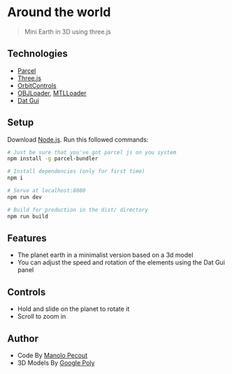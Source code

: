 # Around the world
> Mini Earth in 3D using three.js

## Technologies
- [Parcel](https://parceljs.org/)
- [Three.js](https://threejs.org//)
- [OrbitControls](https://www.npmjs.com/package/three-orbit-controls)
- [OBJLoader](https://www.npmjs.com/package/three-obj-mtl-loader), [MTLLoader](https://www.npmjs.com/package/three-obj-mtl-loader)
- [Dat Gui](https://github.com/dataarts/dat.gui)

## Setup
Download [Node.js](https://nodejs.org/en/download/).
Run this followed commands:

``` bash
# Just be sure that you've got parcel js on you system
npm install -g parcel-bundler

# Install dependencies (only for first time)
npm i

# Serve at localhost:8080
npm run dev

# Build for production in the dist/ directory
npm run build
```

## Features
- The planet earth in a minimalist version based on a 3d model
- You can adjust the speed and rotation of the elements using the Dat Gui panel

## Controls
- Hold and slide on the planet to rotate it
- Scroll to zoom in

## Author
- Code By [Manolo Pecout](https://www.manolopecout.fr)
- 3D Models By [Google Poly](https://poly.google.com/)